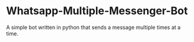 # Whatsapp-Multiple-Messenger-Bot
A simple bot written in python that sends a message multiple times at a time.
